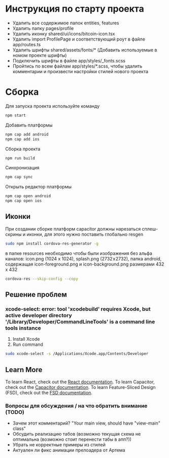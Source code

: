 # Инструкция по старту проекта

- Удалить все содержимое папок entities, features
- Удалить папку pages/profile
- Удалить иконку shared/ui/icons/bitcoin-icon.tsx
- Удалить import ProfilePage и соответствующий роут в файле app/routes.ts
- Удалить шрифты shared/assets/fonts/* (Добавить используемые в номом проекте шрифты)
- Подключить шрифты в файле app/styles/_fonts.scss
- Пройтись по всем файлам app/styles/*.scss, чтобы удалить комментарии и произвести настройки стилей нового проекта


# Сборка
Для запуска проекта используйте команду 

```bash
npm start
```

Добавить платформы 

```bash
npm cap add android
npm cap add ios
```

Сборка проекта

```bash
npm run build
```

Синхронизация

```bash
npm cap sync
```

Открыть редактор платформы 

```bash
npm cap open android
npm cap open ios
```

## Иконки

При создании сборке платформ capacitor должны нарезаться сплеш-скрины и иконки, для этого нужно поставить глобально resgen

```bash
sudo npm install cordova-res-generator -g
```

в папке resources необходимо чтобы были изображения без альфа каналов:
icon.png (1024 x 1024), splash.png (2732 x 2732), папка android, содержащая icon-foreground.png и icon-background.png размерами 432 x 432


```bash
cordova-res --skip-config --copy
```

## Решение проблем

### xcode-select: error: tool 'xcodebuild' requires Xcode, but active developer directory '/Library/Developer/CommandLineTools' is a command line tools instance

1. Install Xcode
2. Run command

```bash
sudo xcode-select -s /Applications/Xcode.app/Contents/Developer
```


## Learn More

To learn React, check out the [React documentation](https://reactjs.org/).
To learn Capacitor, check out the [Capacitor documentation](https://capacitorjs.com/docs/).
To learn Feature-Sliced Design (FSD), check out the [FSD documentation](https://feature-sliced.design/ru/docs).

### Вопросы для обсуждения / на что обратить внимание (TODO)

- Зачем этот комментарий? "Your main view, should have "view-main" class"
- Обсудить реализацию табов (возможно текущая схема не оптимальна (возможно стоит перенести табы в апп?))
- Убрать не корректные примеры из стилей
- Актуален ли фикс анимации прелоадера от Артема
